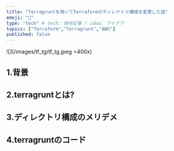 ```yaml
---
title: "Terragruntを用いてTerraformのディレクトリ構成を変更した話"
emoji: "🕌"
type: "tech" # tech: 技術記事 / idea: アイデア
topics: ["Terraform","Terragrunt","AWS"]
published: false
---
```


![](/images/tf_tg/tf_tg.jpeg =400x)

## 1.背景

## 2.terragruntとは?

## 3.ディレクトリ構成のメリデメ

## 4.terragruntのコード

